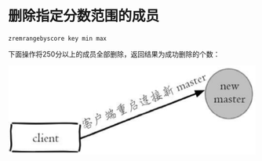 # 删除指定分数范围的成员

```text
zremrangebyscore key min max
```

下面操作将250分以上的成员全部删除，返回结果为成功删除的个数：

![](../../.gitbook/assets/image%20%2888%29.png)

